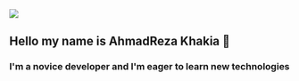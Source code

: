 <img src ="https://user-images.githubusercontent.com/103254717/227784076-470209c1-d6cd-4f21-9161-c22950501a6f.svg"/>

##  Hello my name is AhmadReza Khakia 👋

<h3>I'm a novice developer and I'm eager to learn new technologies</h3>
